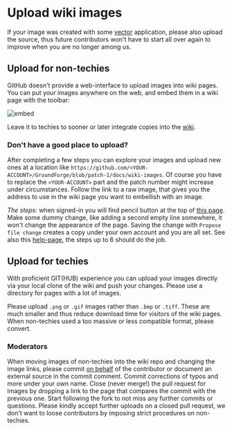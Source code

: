 Upload wiki images
==================

If your image was created with some [vector] application, please also upload the source,
thus future contributors won't have to start all over again to improve when you are no longer among us.

Upload for non-techies
----------------------

GitHub doesn't provide a web-interface to upload images into wiki pages.
You can put your images anywhere on the web, and embed them in a wiki page with the toolbar:

![embed]

Leave it to techies to sooner or later integrate copies into the [wiki](https://github.com/d-bl/GroundForge/wiki).

### Don't have a good place to upload?

After completing a few steps you can explore your images and upload new ones at a location like
`https://github.com/<YOUR-ACCOUNT>/GroundForge/blob/patch-1/docs/wiki-images`.
Of course you have to replace the `<YOUR-ACCOUNT>` part
and the patch number might increase under circumstances.
Follow the link to a raw image, that gives you the address to use in the
wiki page you want to embellish with an image.

_The steps_: when signed-in you will find pencil button at the top of [this page].
Make some dummy change, like adding a second empty line somewhere, it won't change the appearance of the page.
Saving the change with `Propose file change` creates a copy under your own account and you are all set.
See also this [help-page], the steps up to 6 should do the job.


Upload for techies
------------------

With proficient GIT(HUB) experience you can upload your images directly
via your local clone of the wiki and push your changes.
Please use a directory for pages with a lot of images.

Please upload `.png` or `.gif` images rather than `.bmp` or `.tiff`.
These are much smaller and thus reduce download time for visitors of the wiki pages.
When non-techies used a too massive or less compatible format, please convert.

### Moderators

When moving images of non-techies into the wiki repo and changing the image links,
please commit [on behalf] of the contributor or document an external source in the commit comment.
Commit corrections of typos and more under your own name.
Close (never merge!) the pull request for images by dropping a link to the page that compares the commit with the previous one.
Start following the fork to not miss any further commits or questions.
Please kindly accept further uploads on a closed pull request,
we don't want to loose contributors by imposing strict procedures on non-techies.

[embed]: https://help.github.com/assets/images/help/wiki/wiki_add_image.png
[help-page]: https://help.github.com/articles/editing-files-in-another-user-s-repository/
[vector]: https://en.wikipedia.org/wiki/Vector_graphics#/media/File:VectorBitmapExample.svg
[this page]: https://github.com/d-bl/GroundForge/blob/master/wiki-images/README.md
[on behalf]: https://stackoverflow.com/questions/18750808/difference-between-author-and-committer-in-git
